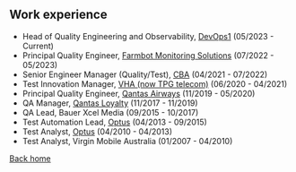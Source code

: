 
## Work experience 

- Head of Quality Engineering and Observability, [DevOps1](https://www.devops1.com.au/) (05/2023 - Current)
- Principal Quality Engineer, [Farmbot Monitoring Solutions](https://farmbot.com.au/) (07/2022 - 05/2023)
- Senior Engineer Manager (Quality/Test), [CBA](https://www.commbank.com.au/) (04/2021 - 07/2022)
- Test Innovation Manager, [VHA (now TPG telecom)](https://www.tpg.com.au/) (06/2020 - 04/2021)
- Principal Quality Engineer, [Qantas Airways](https://www.qantas.com/au/en.html) (11/2019 - 05/2020)
- QA Manager, [Qantas Loyalty](https://www.qantas.com/au/en/frequent-flyer.html) (11/2017 - 11/2019)
- QA Lead, Bauer Xcel Media (09/2015 - 10/2017)
- Test Automation Lead, [Optus](https://www.optus.com.au/) (04/2013 - 09/2015)
- Test Analyst, [Optus](https://www.optus.com.au/) (04/2010 - 04/2013)
- Test Analyst, Virgin Mobile Australia (01/2007 - 04/2010)

[Back home](/)